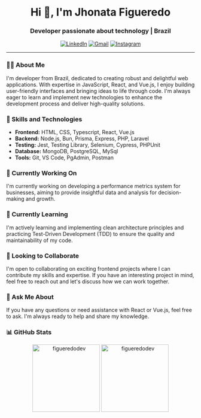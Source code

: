 <h1 align="center">Hi 👋, I'm Jhonata Figueredo</h1>
<h3 align="center">Developer passionate about technology | Brazil</h3>

<p align="center">
  <a href="https://linkedin.com/in/jhonata-figueredo" target="_blank"><img alt="LinkedIn" src="https://img.shields.io/badge/-Jhonata%20Figueredo-blue?style=flat-square&logo=Linkedin&logoColor=white&link=https://linkedin.com/in/jhonata-figueredo" /></a>
  <a href="mailto:jhowfigueredo2@gmail.com" target="_blank"><img alt="Gmail" src="https://img.shields.io/badge/-Gmail-red?style=flat-square&logo=Gmail&logoColor=white" /></a>
   <a href="https://instagram.com/figuera.silva" target="_blank"><img alt="Instagram" src="https://img.shields.io/badge/-figueredo.silva-%23E4405F?style=flat-square&logo=Instagram&logoColor=white&link=https://instagram.com/figuera.silva" /></a>
</p></p>

---

### 👨‍💻 About Me

I'm developer from Brazil, dedicated to creating robust and delightful web applications. With expertise in JavaScript, React, and Vue.js, I enjoy building user-friendly interfaces and bringing ideas to life through code. I'm always eager to learn and implement new technologies to enhance the development process and deliver high-quality solutions.

### 🚀 Skills and Technologies

- **Frontend:** HTML, CSS, Typescript, React, Vue.js
- **Backend:** Node.js, Bun, Prisma, Express, PHP, Laravel
- **Testing:** Jest, Testing Library, Selenium, Cypress, PHPUnit
- **Database:** MongoDB, PostgreSQL, MySql
- **Tools:** Git, VS Code, PgAdmin, Postman

### 🔭 Currently Working On

I'm currently working on developing a performance metrics system for businesses, aiming to provide insightful data and analysis for decision-making and growth.

### 🌱 Currently Learning

I'm actively learning and implementing clean architecture principles and practicing Test-Driven Development (TDD) to ensure the quality and maintainability of my code.

### 👯 Looking to Collaborate

I'm open to collaborating on exciting frontend projects where I can contribute my skills and expertise. If you have an interesting project in mind, feel free to reach out and let's discuss how we can work together.

### 💬 Ask Me About

If you have any questions or need assistance with React or Vue.js, feel free to ask. I'm always ready to help and share my knowledge.

### 📊 GitHub Stats

<p align="center">
  <img height="180em" src="https://github-readme-stats.vercel.app/api?username=figueredodev&show_icons=true&theme=radical&count_private=true" alt="figueredodev" />
  <img height="180em" src="https://github-readme-stats.vercel.app/api/top-langs/?username=figueredodev&layout=compact&langs_count=8&theme=radical" alt="figueredodev" />
</p>

